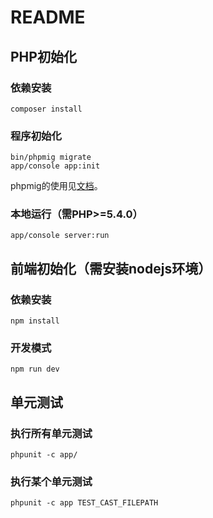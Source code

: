 # README

## PHP初始化

### 依赖安装

```
composer install
```

### 程序初始化

```
bin/phpmig migrate
app/console app:init
```

phpmig的使用见[文档](https://github.com/codeages/biz-framework-doc/blob/master/migration.md)。


### 本地运行（需PHP>=5.4.0）

```
app/console server:run
```

## 前端初始化（需安装nodejs环境）

### 依赖安装

```
npm install
```

### 开发模式

```
npm run dev
```

## 单元测试

### 执行所有单元测试

```
phpunit -c app/ 
```

### 执行某个单元测试

```
phpunit -c app TEST_CAST_FILEPATH
```
